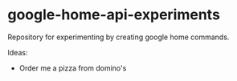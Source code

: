 # google-home-api-experiments
Repository for experimenting by creating google home commands.

Ideas:
- Order me a pizza from domino's
